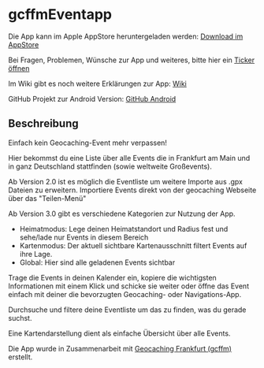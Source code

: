 # gcffmEventapp

Die App kann im Apple AppStore heruntergeladen werden: [Download im AppStore](https://apps.apple.com/de/app/gcffm-eventapp/id1449297839)

Bei Fragen, Problemen, Wünsche zur App und weiteres, bitte hier ein [Ticker öffnen](https://github.com/andre0707/gcffmEventapp/issues)

Im Wiki gibt es noch weitere Erklärungen zur App: [Wiki](https://github.com/andre0707/gcffmEventapp/wiki/gcffm-Eventapp)


GitHub Projekt zur Android Version: [GitHub Android](https://github.com/accessburn/GcffmApp)




## Beschreibung

Einfach kein Geocaching-Event mehr verpassen!

Hier bekommst du eine Liste über alle Events die in Frankfurt am Main und in ganz Deutschland stattfinden (sowie weltweite Großevents).

Ab Version 2.0 ist es möglich die Eventliste um weitere Importe aus .gpx Dateien zu erweitern.
Importiere Events direkt von der geocaching Webseite über das "Teilen-Menü"

Ab Version 3.0 gibt es verschiedene Kategorien zur Nutzung der App.
- Heimatmodus: Lege deinen Heimatstandort und Radius fest und sehe/lade nur Events in diesem Bereich
- Kartenmodus: Der aktuell sichtbare Kartenausschnitt filtert Events auf ihre Lage.
- Global: Hier sind alle geladenen Events sichtbar 

Trage die Events in deinen Kalender ein, kopiere die wichtigsten Informationen mit einem Klick und schicke sie weiter oder öffne das Event einfach mit deiner die bevorzugten Geocaching- oder Navigations-App.

Durchsuche und filtere deine Eventliste um das zu finden, was du gerade suchst.

Eine Kartendarstellung dient als einfache Übersicht über alle Events.

Die App wurde in Zusammenarbeit mit [Geocaching Frankfurt (gcffm)](https://gcffm.de) erstellt.
